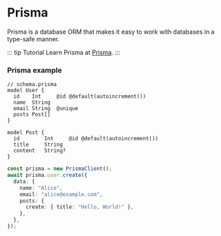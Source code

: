 # Prisma

Prisma is a database ORM that makes it easy to work with databases in a type-safe manner.

::: tip Tutorial
Learn Prisma at [Prisma](https://www.prisma.io/docs/getting-started/quickstart).
:::

### Prisma example

```prisma
// schema.prisma
model User {
  id    Int     @id @default(autoincrement())
  name  String
  email String  @unique
  posts Post[]
}

model Post {
  id        Int     @id @default(autoincrement())
  title     String
  content   String?
}
```

```typescript
const prisma = new PrismaClient();
await prisma.user.create({
  data: {
    name: "Alice",
    email: "alice@example.com",
    posts: {
      create: { title: "Hello, World!" },
    },
  },
});
```
